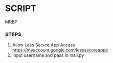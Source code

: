 # SCRIPT
 MRBP

### STEPS
1. Allow Less Secure App Access https://myaccount.google.com/lesssecureapps
2. Input username and pass in mail.py
